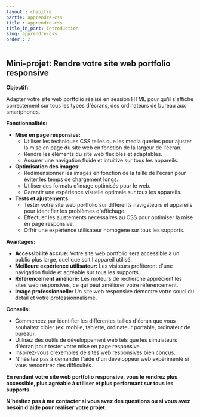 ```yaml
---
layout : chapitre
partie: apprendre-css
title : apprendre-css
title_in_part: Introduction
slug: apprendre-css
order : 2
---
```


## Mini-projet: Rendre votre site web portfolio responsive

**Objectif:**

Adapter votre site web portfolio réalisé en session HTML pour qu'il s'affiche correctement sur tous les types d'écrans, des ordinateurs de bureau aux smartphones.

**Fonctionnalités:**

* **Mise en page responsive:**
    * Utiliser les techniques CSS telles que les media queries pour ajuster la mise en page du site web en fonction de la largeur de l'écran.
    * Rendre les éléments du site web flexibles et adaptables.
    * Assurer une navigation fluide et intuitive sur tous les appareils.
* **Optimisation des images:**
    * Redimensionner les images en fonction de la taille de l'écran pour éviter les temps de chargement longs.
    * Utiliser des formats d'image optimisés pour le web.
    * Garantir une expérience visuelle optimale sur tous les appareils.
* **Tests et ajustements:**
    * Tester votre site web portfolio sur différents navigateurs et appareils pour identifier les problèmes d'affichage.
    * Effectuer les ajustements nécessaires au CSS pour optimiser la mise en page responsive.
    * Offrir une expérience utilisateur homogène sur tous les supports.

**Avantages:**

* **Accessibilité accrue:** Votre site web portfolio sera accessible à un public plus large, quel que soit l'appareil utilisé.
* **Meilleure expérience utilisateur:** Les visiteurs profiteront d'une navigation fluide et agréable sur tous les supports.
* **Référencement amélioré:** Les moteurs de recherche apprécient les sites web responsives, ce qui peut améliorer votre référencement.
* **Image professionnelle:** Un site web responsive démontre votre souci du détail et votre professionnalisme.

**Conseils:**

* Commencez par identifier les différentes tailles d'écran que vous souhaitez cibler (ex: mobile, tablette, ordinateur portable, ordinateur de bureau).
* Utilisez des outils de développement web tels que les simulateurs d'écran pour tester votre mise en page responsive.
* Inspirez-vous d'exemples de sites web responsives bien conçus.
* N'hésitez pas à demander l'aide d'un développeur web expérimenté si vous rencontrez des difficultés.

**En rendant votre site web portfolio responsive, vous le rendrez plus accessible, plus agréable à utiliser et plus performant sur tous les supports.**

**N'hésitez pas à me contacter si vous avez des questions ou si vous avez besoin d'aide pour réaliser votre projet.**
